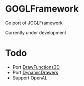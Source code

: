 # GOGLFramework

Go port of [JOGLFramework](https://github.com/Dabasan/JOGLFramework)

Currently under development

# Todo

- Port [DrawFunctions3D](https://github.com/Dabasan/JOGLFramework/blob/master/joglframework-gl/src/main/java/com/github/dabasan/joglf/gl/draw/DrawFunctions3D.java)
- Port [DynamicDrawers](https://github.com/Dabasan/JOGLFramework/tree/master/joglframework-gl/src/main/java/com/github/dabasan/joglf/gl/drawer)
- Support OpenAL

